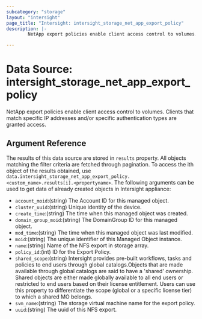 ```yaml
---
subcategory: "storage"
layout: "intersight"
page_title: "Intersight: intersight_storage_net_app_export_policy"
description: |-
        NetApp export policies enable client access control to volumes. Clients that match specific IP addresses and/or specific authentication types are granted access.

---
```


# Data Source: intersight_storage_net_app_export_policy
NetApp export policies enable client access control to volumes. Clients that match specific IP addresses and/or specific authentication types are granted access.
## Argument Reference
The results of this data source are stored in `results` property.
All objects matching the filter criteria are fetched through pagination.
To access the ith object of the results obtained, use `data.intersight_storage_net_app_export_policy.<custom_name>.results[i].<propertyname>`.
The following arguments can be used to get data of already created objects in Intersight appliance:
* `account_moid`:(string) The Account ID for this managed object. 
* `cluster_uuid`:(string) Unique identity of the device. 
* `create_time`:(string) The time when this managed object was created. 
* `domain_group_moid`:(string) The DomainGroup ID for this managed object. 
* `mod_time`:(string) The time when this managed object was last modified. 
* `moid`:(string) The unique identifier of this Managed Object instance. 
* `name`:(string) Name of the NFS export in storage array. 
* `policy_id`:(int) ID for the Export Policy. 
* `shared_scope`:(string) Intersight provides pre-built workflows, tasks and policies to end users through global catalogs.Objects that are made available through global catalogs are said to have a 'shared' ownership. Shared objects are either made globally available to all end users or restricted to end users based on their license entitlement. Users can use this property to differentiate the scope (global or a specific license tier) to which a shared MO belongs. 
* `svm_name`:(string) The storage virtual machine name for the export policy. 
* `uuid`:(string) The uuid of this NFS export. 
 
